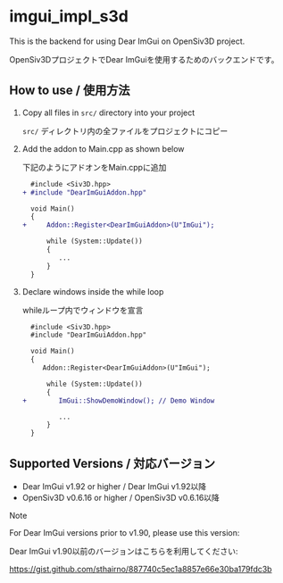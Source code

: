 # imgui_impl_s3d

This is the backend for using Dear ImGui on OpenSiv3D project.

OpenSiv3DプロジェクトでDear ImGuiを使用するためのバックエンドです。

## How to use / 使用方法

1. Copy all files in `src/` directory into your project
   
   `src/` ディレクトリ内の全ファイルをプロジェクトにコピー

2. Add the addon to Main.cpp as shown below
   
   下記のようにアドオンをMain.cppに追加
   ```diff
     #include <Siv3D.hpp>
   + #include "DearImGuiAddon.hpp"

     void Main()
     {
   +     Addon::Register<DearImGuiAddon>(U"ImGui");

         while (System::Update())
         { 
            ...
         }
     }
   ```

3. Declare windows inside the while loop
   
   whileループ内でウィンドウを宣言
   ```diff
     #include <Siv3D.hpp>
     #include "DearImGuiAddon.hpp"

     void Main()
     {
        Addon::Register<DearImGuiAddon>(U"ImGui");

         while (System::Update())
         { 
   +        ImGui::ShowDemoWindow(); // Demo Window
   
            ...
         }
     }
   ```

## Supported Versions / 対応バージョン

- Dear ImGui v1.92 or higher / Dear ImGui v1.92以降
- OpenSiv3D v0.6.16 or higher / OpenSiv3D v0.6.16以降

> [!NOTE]
> 
> For Dear ImGui versions prior to v1.90, please use this version:
> 
> Dear ImGui v1.90以前のバージョンはこちらを利用してください:
> 
> https://gist.github.com/sthairno/887740c5ec1a8857e66e30ba179fdc3b
